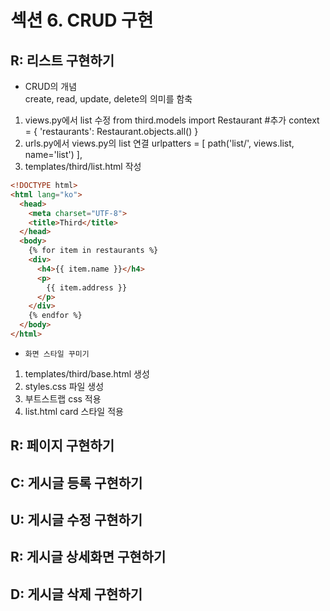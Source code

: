 # 섹션 6. CRUD 구현
## R: 리스트 구현하기
* CRUD의 개념  
  create, read, update, delete의 의미를 함축
  
1. views.py에서 list 수정
  from third.models import Restaurant #추가
  context = { 'restaurants': Restaurant.objects.all() }
2. urls.py에서 views.py의 list 연결
  urlpatters = [ path('list/', views.list, name='list') ],
3. templates/third/list.html 작성
  ```html
  <!DOCTYPE html>
  <html lang="ko">
    <head>
      <meta charset="UTF-8">
      <title>Third</title>
    </head>
    <body>
      {% for item in restaurants %}
      <div>
        <h4>{{ item.name }}</h4>
        <p>
          {{ item.address }}
        </p>
      </div>
      {% endfor %}
    </body>
  </html>
  ```

* `화면 스타일 꾸미기`
1. templates/third/base.html 생성
2. styles.css 파일 생성
3. 부트스트랩 css 적용
4. list.html card 스타일 적용


## R: 페이지 구현하기
## C: 게시글 등록 구현하기
## U: 게시글 수정 구현하기
## R: 게시글 상세화면 구현하기
## D: 게시글 삭제 구현하기

